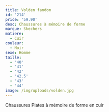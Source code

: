 ```yaml
---
title: Volden fandom
id: '214'
price: '59.90'
desc: Chaussures à mémoire de forme
marque: Skechers
matiere:
  - Cuir
couleur:
  - Noir
sexe: Homme
taille:
  - '40'
  - '41'
  - '42'
  - '42.5'
  - '43'
  - '44'
image: /img/uploads/volden.jpg
---
```

Chaussures Plates à mémoire de forme en cuir

